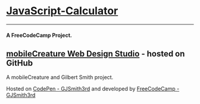 # [JavaScript-Calculator](http://s.codepen.io/GJSmith3rd/debug/dMqbEW)
--------------------------------
#### A FreeCodeCamp Project.

[mobileCreature Web Design Studio](http://mobilecreature.github.io/) - hosted on GitHub
--------------------------------
A mobileCreature and Gilbert Smith project.

Hosted on [CodePen - GJSmith3rd](http://codepen.io/GJSmith3rd) and developed by [FreeCodeCamp - GJSmith3rd](http://freecodecamp.com/gjsmith3rd)